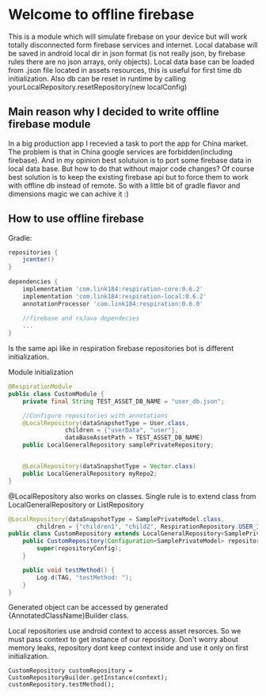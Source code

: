 Welcome to offline firebase
===
This is a module which will simulate firebase on your device but will work totally disconnected form
 firebase services and internet. Local database will be saved in android local dir in json format
 (is not really json, by firebase rules there are no json arrays, only objects). Local data base 
 can be loaded from .json file located in assets resources, this is useful for first time db 
 initialization. Also db can be reset in runtime by calling yourLocalRepository.resetRepository(new localConfig)
 
Main reason why I decided to write offline firebase module
---
In a big production app I recevied a task to port the app for China market. The problem is that in
China google services are forbidden(including firebase). And in my opinion best solutuion is to port
some firebase data in local data base. But how to do that without major code changes? Of course best
 solution is to keep the existing firebase api but to force them to work with offline db instead of 
 remote. So with a little bit of gradle flavor and dimensions magic we can achive it :)
 
How to use offline firebase
---

Gradle:

```gradle
repositories {
    jcenter()
}
 
dependencies {
    implementation 'com.link184:respiration-core:0.6.2'
    implementation 'com.link184:respiration-local:0.6.2'
    annotationProcessor 'com.link184:respiration:0.6.0'
    
    //firebase and rxJava dependecies
    ...
}
```

Is the same api like in respiration firebase repositories bot is different initialization.

Module initialization
```java
@RespirationModule
public class CustomModule {
    private final String TEST_ASSET_DB_NAME = "user_db.json";

    //Configure repositories with annotations
    @LocalRepository(dataSnapshotType = User.class,
                children = {"userData", "user"},
                dataBaseAssetPath = TEST_ASSET_DB_NAME)
    public LocalGeneralRepository samplePrivateRepository;


    @LocalRepository(dataSnapshotType = Vector.class)
    public LocalGeneralRepository myRepo2;
}
```

@LocalRepository also works on classes. Single rule is to extend class from LocalGeneralRepository 
or ListRepository

```java
@LocalRepository(dataSnapshotType = SamplePrivateModel.class,
        children = {"children1", "child2", RespirationRepository.USER_ID, "child3"})
public class CustomRepository extends LocalGeneralRepository<SamplePrivateModel> {
    public CustomRepository(Configuration<SamplePrivateModel> repositoryConfig) {
        super(repositoryConfig);
    }

    public void testMethod() {
        Log.d(TAG, "testMethod: ");
    }
}
```

Generated object can be accessed by generated {AnnotatedClassName}Builder class.

Local repositories use android context to access asset resorces. So we must pass context to get 
instance of our repository. Don't worry about memory leaks, repository dont keep context inside and use it
  only on first initialization.
  
```
CustomRepository customRepository = CustomRepositoryBuilder.getInstance(context);
customRepository.testMethod();
```
